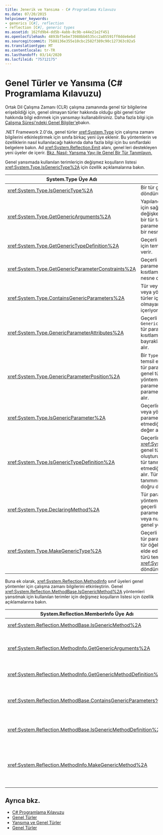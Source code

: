 ```yaml
---
title: Jenerik ve Yansıma - C# Programlama Kılavuzu
ms.date: 07/20/2015
helpviewer_keywords:
- generics [C#], reflection
- reflection [C#], generic types
ms.assetid: 162fd9b4-dd5b-4abb-8c9b-e44e21e2f451
ms.openlocfilehash: 4893bf5ebe73988bb6535cc2a85591ff0dde6ebd
ms.sourcegitcommit: 7588136e355e10cbc2582f389c90c127363c02a5
ms.translationtype: MT
ms.contentlocale: tr-TR
ms.lasthandoff: 03/14/2020
ms.locfileid: "75712175"
---
```

# <a name="generics-and-reflection-c-programming-guide"></a>Genel Türler ve Yansıma (C# Programlama Kılavuzu)
Ortak Dil Çalışma Zamanı (CLR) çalışma zamanında genel tür bilgilerine erişebildiği için, genel olmayan türler hakkında olduğu gibi genel türler hakkında bilgi edinmek için yansımayı kullanabilirsiniz. Daha fazla bilgi için [Çalışma Süresi'ndeki Genel Bilgiler'e](./generics-in-the-run-time.md)bakın.  
  
 .NET Framework 2.0'da, genel türler <xref:System.Type> için çalışma zamanı bilgilerini etkinleştirmek için sınıfa birkaç yeni üye eklenir. Bu yöntemlerin ve özelliklerin nasıl kullanılacağı hakkında daha fazla bilgi için bu sınıflardaki belgelere bakın. Ad <xref:System.Reflection.Emit> alanı, genel leri destekleyen yeni üyeler de içerir. [Bkz. Nasıl: Yansıma Yayı ile Genel Bir Tür Tanımlayın.](../../../framework/reflection-and-codedom/how-to-define-a-generic-type-with-reflection-emit.md)  
  
 Genel yansımada kullanılan terimleriçin değişmez koşulların listesi <xref:System.Type.IsGenericType%2A> için özellik açıklamalarına bakın.  
  
|System.Type Üye Adı|Açıklama|  
|-----------------------------|-----------------|  
|<xref:System.Type.IsGenericType%2A>|Bir tür genelse doğru döndürür.|  
|<xref:System.Type.GetGenericArguments%2A>|Yapılandırılan bir `Type` tür için sağlanan tür bağımsız değişkenlerini veya genel bir tür tanımının tür parametrelerini temsil eden bir nesne dizisi döndürür.|  
|<xref:System.Type.GetGenericTypeDefinition%2A>|Geçerli yapılandırılan tür için temel genel tür tanımını verir.|  
|<xref:System.Type.GetGenericParameterConstraints%2A>|Geçerli genel `Type` tür parametresindeki kısıtlamaları temsil eden bir nesne dizisi verir.|  
|<xref:System.Type.ContainsGenericParameters%2A>|Tür veya çevreleyen tür veya yöntemleri, belirli türler için sağverilmiş olmayan tür parametreleri içeriyorsa doğru döndürür.|  
|<xref:System.Type.GenericParameterAttributes%2A>|Geçerli genel `GenericParameterAttributes` tür parametresinin özel kısıtlamalarını açıklayan bayrakların bir birleşimini alır.|  
|<xref:System.Type.GenericParameterPosition%2A>|Bir `Type` tür parametresini temsil eden bir nesne için, tür parametresini bildiren genel tür tanımı veya genel yöntem tanımının tür parametre listesindeki tür parametresinin konumunu alır.|  
|<xref:System.Type.IsGenericParameter%2A>|Geçerlinin `Type` genel bir tür veya yöntem tanımının tür parametresini temsil edip etmediğini gösteren bir değer alır.|  
|<xref:System.Type.IsGenericTypeDefinition%2A>|Geçerlinin, <xref:System.Type> diğer genel türlerin oluşturulabileceği genel bir tür tanımını temsil edip etmediğini belirten bir değer alır. Tür, genel bir türün tanımını temsil ederse doğru döndürür.|  
|<xref:System.Type.DeclaringMethod%2A>|Tür parametresi genel bir yöntemle tanımlanmamışsa, geçerli genel tür parametresini tanımlayan veya null'u tanımlayan genel yöntemi döndürür.|  
|<xref:System.Type.MakeGenericType%2A>|Geçerli genel tür tanımının tür parametreleri için bir dizi tür öğelerini yerine alır ve elde edilen yapılandırılan türü temsil eden bir <xref:System.Type> nesne döndürür.|  
  
 Buna ek olarak, <xref:System.Reflection.MethodInfo> sınıf üyeleri genel yöntemler için çalışma zamanı bilgilerini etkinleştirin. Genel <xref:System.Reflection.MethodBase.IsGenericMethod%2A> yöntemleri yansıtmak için kullanılan terimler için değişmez koşulların listesi için özellik açıklamalarına bakın.  
  
|System.Reflection.MemberInfo Üye Adı|Açıklama|  
|----------------------------------------------|-----------------|  
|<xref:System.Reflection.MethodBase.IsGenericMethod%2A>|Bir yöntem genelse doğru döndürür.|  
|<xref:System.Reflection.MethodInfo.GetGenericArguments%2A>|Oluşturulmuş genel yöntemin tür bağımsız değişkenlerini veya genel yöntem tanımının tür parametrelerini temsil eden bir tür nesne dizisi döndürür.|  
|<xref:System.Reflection.MethodInfo.GetGenericMethodDefinition%2A>|Geçerli oluşturulmuş yöntem için temel genel yöntem tanımını döndürür.|  
|<xref:System.Reflection.MethodBase.ContainsGenericParameters%2A>|Yöntem veya çevreleyen türlerinden herhangi biri belirli türler için sağlanmadı herhangi bir tür parametreleri içeriyorsa doğru döndürür.|  
|<xref:System.Reflection.MethodBase.IsGenericMethodDefinition%2A>|Geçerli <xref:System.Reflection.MethodInfo> genel bir yöntemin tanımını temsil ederse doğru döndürür.|  
|<xref:System.Reflection.MethodInfo.MakeGenericMethod%2A>|Geçerli genel yöntem tanımının tür parametreleri için bir dizi tür öğelerini yerine alır ve elde edilen yapılandırılan yöntemi temsil eden bir <xref:System.Reflection.MethodInfo> nesne döndürür.|  
  
## <a name="see-also"></a>Ayrıca bkz.

- [C# Programlama Kılavuzu](../index.md)
- [Genel Türler](./index.md)
- [Yansıma ve Genel Türler](../../../framework/reflection-and-codedom/reflection-and-generic-types.md)
- [Genel Türler](../../../standard/generics/index.md)
